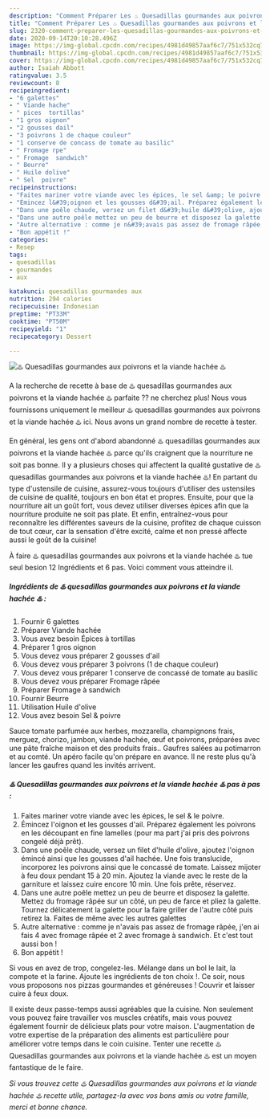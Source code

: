 ```yaml
---
description: "Comment Préparer Les ♨️ Quesadillas gourmandes aux poivrons et la viande hachée ♨️"
title: "Comment Préparer Les ♨️ Quesadillas gourmandes aux poivrons et la viande hachée ♨️"
slug: 2320-comment-preparer-les-quesadillas-gourmandes-aux-poivrons-et-la-viande-hachee
date: 2020-09-14T20:10:28.496Z
image: https://img-global.cpcdn.com/recipes/4981d49857aaf6c7/751x532cq70/♨️-quesadillas-gourmandes-aux-poivrons-et-la-viande-hachee-♨️-photo-principale-de-la-recette.jpg
thumbnail: https://img-global.cpcdn.com/recipes/4981d49857aaf6c7/751x532cq70/♨️-quesadillas-gourmandes-aux-poivrons-et-la-viande-hachee-♨️-photo-principale-de-la-recette.jpg
cover: https://img-global.cpcdn.com/recipes/4981d49857aaf6c7/751x532cq70/♨️-quesadillas-gourmandes-aux-poivrons-et-la-viande-hachee-♨️-photo-principale-de-la-recette.jpg
author: Isaiah Abbott
ratingvalue: 3.5
reviewcount: 8
recipeingredient:
- "6 galettes"
- " Viande hache"
- " pices  tortillas"
- "1 gros oignon"
- "2 gousses dail"
- "3 poivrons 1 de chaque couleur"
- "1 conserve de concass de tomate au basilic"
- " Fromage rpe"
- " Fromage  sandwich"
- " Beurre"
- " Huile dolive"
- " Sel  poivre"
recipeinstructions:
- "Faites mariner votre viande avec les épices, le sel &amp; le poivre."
- "Émincez l&#39;oignon et les gousses d&#39;ail. Préparez également les poivrons en les découpant en fine lamelles (pour ma part j&#39;ai pris des poivrons congelé déjà prêt)."
- "Dans une poêle chaude, versez un filet d&#39;huile d&#39;olive, ajoutez l&#39;oignon émincé ainsi que les gousses d&#39;ail hachée. Une fois translucide, incorporez les poivrons ainsi que le concassé de tomate. Laissez mijoter à feu doux pendant 15 à 20 min. Ajoutez la viande avec le reste de la garniture et laissez cuire encore 10 min. Une fois prête, réservez."
- "Dans une autre poêle mettez un peu de beurre et disposez la galette. Mettez du fromage râpée sur un côté, un peu de farce et pliez la galette. Tournez délicatement la galette pour la faire griller de l&#39;autre côté puis retirez la. Faites de même avec les autres galettes"
- "Autre alternative : comme je n&#39;avais pas assez de fromage râpée, j&#39;en ai fais 4 avec fromage râpée et 2 avec fromage à sandwich. Et c&#39;est tout aussi bon !"
- "Bon appétit !"
categories:
- Resep
tags:
- quesadillas
- gourmandes
- aux

katakunci: quesadillas gourmandes aux 
nutrition: 294 calories
recipecuisine: Indonesian
preptime: "PT33M"
cooktime: "PT50M"
recipeyield: "1"
recipecategory: Dessert

---
```



![♨️ Quesadillas gourmandes aux poivrons et la viande hachée ♨️](https://img-global.cpcdn.com/recipes/4981d49857aaf6c7/751x532cq70/♨️-quesadillas-gourmandes-aux-poivrons-et-la-viande-hachee-♨️-photo-principale-de-la-recette.jpg)

A la recherche de recette à base de ♨️ quesadillas gourmandes aux poivrons et la viande hachée ♨️ parfaite ?? ne cherchez plus! Nous vous fournissons uniquement le meilleur ♨️ quesadillas gourmandes aux poivrons et la viande hachée ♨️ ici. Nous avons un grand nombre de recette à tester.

En général, les gens ont d'abord abandonné ♨️ quesadillas gourmandes aux poivrons et la viande hachée ♨️ parce qu'ils craignent que la nourriture ne soit pas bonne. Il y a plusieurs choses qui affectent la qualité gustative de ♨️ quesadillas gourmandes aux poivrons et la viande hachée ♨️! En partant du type d'ustensile de cuisine, assurez-vous toujours d'utiliser des ustensiles de cuisine de qualité, toujours en bon état et propres. Ensuite, pour que la nourriture ait un goût fort, vous devez utiliser diverses épices afin que la nourriture produite ne soit pas plate. Et enfin, entraînez-vous pour reconnaître les différentes saveurs de la cuisine, profitez de chaque cuisson de tout cœur, car la sensation d'être excité, calme et non pressé affecte aussi le goût de la cuisine!

<!--inarticleads1-->

À faire ♨️ quesadillas gourmandes aux poivrons et la viande hachée ♨️ tue seul besion 12 Ingrédients et 6 pas. Voici comment vous atteindre il.

##### Ingrédients de ♨️ quesadillas gourmandes aux poivrons et la viande hachée ♨️ :

1. Fournir 6 galettes
1. Préparer  Viande hachée
1. Vous avez besoin  Épices à tortillas
1. Préparer 1 gros oignon
1. Vous devez vous préparer 2 gousses d&#39;ail
1. Vous devez vous préparer 3 poivrons (1 de chaque couleur)
1. Vous devez vous préparer 1 conserve de concassé de tomate au basilic
1. Vous devez vous préparer  Fromage râpée
1. Préparer  Fromage à sandwich
1. Fournir  Beurre
1. Utilisation  Huile d&#39;olive
1. Vous avez besoin  Sel &amp; poivre


Sauce tomate parfumée aux herbes, mozzarella, champignons frais, merguez, chorizo, jambon, viande hachée, œuf et poivrons, préparées avec une pâte fraîche maison et des produits frais.. Gaufres salées au potimarron et au comté. Un apéro facile qu&#39;on prépare en avance. Il ne reste plus qu&#39;à lancer les gaufres quand les invités arrivent. 

<!--inarticleads2-->

##### ♨️ Quesadillas gourmandes aux poivrons et la viande hachée ♨️ pas à pas :

1. Faites mariner votre viande avec les épices, le sel &amp; le poivre.
1. Émincez l&#39;oignon et les gousses d&#39;ail. Préparez également les poivrons en les découpant en fine lamelles (pour ma part j&#39;ai pris des poivrons congelé déjà prêt).
1. Dans une poêle chaude, versez un filet d&#39;huile d&#39;olive, ajoutez l&#39;oignon émincé ainsi que les gousses d&#39;ail hachée. Une fois translucide, incorporez les poivrons ainsi que le concassé de tomate. Laissez mijoter à feu doux pendant 15 à 20 min. Ajoutez la viande avec le reste de la garniture et laissez cuire encore 10 min. Une fois prête, réservez.
1. Dans une autre poêle mettez un peu de beurre et disposez la galette. Mettez du fromage râpée sur un côté, un peu de farce et pliez la galette. Tournez délicatement la galette pour la faire griller de l&#39;autre côté puis retirez la. Faites de même avec les autres galettes
1. Autre alternative : comme je n&#39;avais pas assez de fromage râpée, j&#39;en ai fais 4 avec fromage râpée et 2 avec fromage à sandwich. Et c&#39;est tout aussi bon !
1. Bon appétit !


Si vous en avez de trop, congelez-les. Mélange dans un bol le lait, la compote et la farine. Ajoute les ingrédients de ton choix !. Ce soir, nous vous proposons nos pizzas gourmandes et généreuses ! Couvrir et laisser cuire à feux doux. 

<!--inarticleads1-->

<p>
Il existe deux passe-temps aussi agréables que la cuisine. Non seulement vous pouvez faire travailler vos muscles créatifs, mais vous pouvez également fournir de délicieux plats pour votre maison. L'augmentation de votre expertise de la préparation des aliments est particulière pour améliorer votre temps dans le coin cuisine. Tenter une recette ♨️ Quesadillas gourmandes aux poivrons et la viande hachée ♨️ est un moyen fantastique de le faire.
</p>

<p>
<i>Si vous trouvez cette ♨️ Quesadillas gourmandes aux poivrons et la viande hachée ♨️ recette utile, partagez-la avec vos bons amis ou votre famille, merci et bonne chance.</i>
</p>
